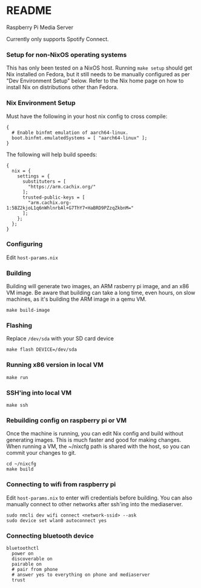 README
======

Raspberry Pi Media Server

Currently only supports Spotify Connect.

### Setup for non-NixOS operating systems

This has only been tested on a NixOS host. Running `make setup` should get Nix installed on Fedora,
but it still needs to be manually configured as per "Dev Environment Setup" below. Refer to the Nix
home page on how to install Nix on distributions other than Fedora.

### Nix Environment Setup

Must have the following in your host nix config to cross compile:

```
{
  # Enable binfmt emulation of aarch64-linux.
  boot.binfmt.emulatedSystems = [ "aarch64-linux" ];
}
```

The following will help build speeds:


```
{
  nix = {
    settings = {
      substituters = [
        "https://arm.cachix.org/"
      ];
      trusted-public-keys = [
        "arm.cachix.org-1:5BZ2kjoL1q6nWhlnrbAl+G7ThY7+HaBRD9PZzqZkbnM="
      ];
    };
  };
}
```

### Configuring

Edit `host-params.nix`

### Building

Building will generate two images, an ARM rasberry pi image, and an x86 VM image.
Be aware that building can take a long time, even hours, on slow machines, as
it's building the ARM image in a qemu VM.

```
make build-image
```

### Flashing

Replace `/dev/sda` with your SD card device

```
make flash DEVICE=/dev/sda
```

### Running x86 version in local VM

```
make run
```

### SSH'ing into local VM

```
make ssh
```

### Rebuilding config on raspberry pi or VM

Once the machine is running, you can edit Nix config and build without generating images.
This is much faster and good for making changes. When running a VM, the ~/nixcfg path
is shared with the host, so you can commit your changes to git.

```
cd ~/nixcfg
make build
```

### Connecting to wifi from raspberry pi

Edit `host-params.nix` to enter wifi credentials before building. You can also
manually connect to other networks after ssh'ing into the mediaserver.

```
sudo nmcli dev wifi connect <network-ssid> --ask
sudo device set wlan0 autoconnect yes
```

### Connecting bluetooth device

```
bluetoothctl
  power on
  discoverable on
  pairable on
  # pair from phone
  # answer yes to everything on phone and mediaserver
  trust
```
